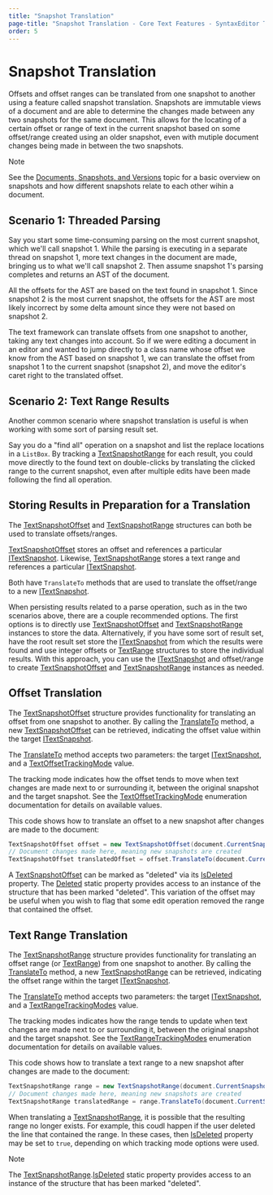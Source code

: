 ```yaml
---
title: "Snapshot Translation"
page-title: "Snapshot Translation - Core Text Features - SyntaxEditor Text/Parsing Framework"
order: 5
---
```

# Snapshot Translation

Offsets and offset ranges can be translated from one snapshot to another using a feature called snapshot translation.  Snapshots are immutable views of a document and are able to determine the changes made between any two snapshots for the same document.  This allows for the locating of a certain offset or range of text in the current snapshot based on some offset/range created using an older snapshot, even with mutiple document changes being made in between the two snapshots.

> [!NOTE]
> See the [Documents, Snapshots, and Versions](documents-snapshots-versions.md) topic for a basic overview on snapshots and how different snapshots relate to each other wihin a document.

## Scenario 1: Threaded Parsing

Say you start some time-consuming parsing on the most current snapshot, which we'll call snapshot 1.  While the parsing is executing in a separate thread on snapshot 1, more text changes in the document are made, bringing us to what we'll call snapshot 2.  Then assume snapshot 1's parsing completes and returns an AST of the document.

All the offsets for the AST are based on the text found in snapshot 1.  Since snapshot 2 is the most current snapshot, the offsets for the AST are most likely incorrect by some delta amount since they were not based on snapshot 2.

The text framework can translate offsets from one snapshot to another, taking any text changes into account.  So if we were editing a document in an editor and wanted to jump directly to a class name whose offset we know from the AST based on snapshot 1, we can translate the offset from snapshot 1 to the current snapshot (snapshot 2), and move the editor's caret right to the translated offset.

## Scenario 2: Text Range Results

Another common scenario where snapshot translation is useful is when working with some sort of parsing result set.

Say you do a "find all" operation on a snapshot and list the replace locations in a `ListBox`.  By tracking a [TextSnapshotRange](xref:ActiproSoftware.Text.TextSnapshotRange) for each result, you could move directly to the found text on double-clicks by translating the clicked range to the current snapshot, even after multiple edits have been made following the find all operation.

## Storing Results in Preparation for a Translation

The [TextSnapshotOffset](xref:ActiproSoftware.Text.TextSnapshotOffset) and [TextSnapshotRange](xref:ActiproSoftware.Text.TextSnapshotRange) structures can both be used to translate offsets/ranges.

[TextSnapshotOffset](xref:ActiproSoftware.Text.TextSnapshotOffset) stores an offset and references a particular [ITextSnapshot](xref:ActiproSoftware.Text.ITextSnapshot).  Likewise, [TextSnapshotRange](xref:ActiproSoftware.Text.TextSnapshotRange) stores a text range and references a particular [ITextSnapshot](xref:ActiproSoftware.Text.ITextSnapshot).

Both have `TranslateTo` methods that are used to translate the offset/range to a new [ITextSnapshot](xref:ActiproSoftware.Text.ITextSnapshot).

When persisting results related to a parse operation, such as in the two scenarios above, there are a couple recommended options.  The first options is to directly use [TextSnapshotOffset](xref:ActiproSoftware.Text.TextSnapshotOffset) and [TextSnapshotRange](xref:ActiproSoftware.Text.TextSnapshotRange) instances to store the data.  Alternatively, if you have some sort of result set, have the root result set store the [ITextSnapshot](xref:ActiproSoftware.Text.ITextSnapshot) from which the results were found and use integer offsets or [TextRange](xref:ActiproSoftware.Text.TextRange) structures to store the individual results.  With this approach, you can use the [ITextSnapshot](xref:ActiproSoftware.Text.ITextSnapshot) and offset/range to create [TextSnapshotOffset](xref:ActiproSoftware.Text.TextSnapshotOffset) and [TextSnapshotRange](xref:ActiproSoftware.Text.TextSnapshotRange) instances as needed.

## Offset Translation

The [TextSnapshotOffset](xref:ActiproSoftware.Text.TextSnapshotOffset) structure provides functionality for translating an offset from one snapshot to another.  By calling the [TranslateTo](xref:ActiproSoftware.Text.TextSnapshotOffset.TranslateTo*) method, a new [TextSnapshotOffset](xref:ActiproSoftware.Text.TextSnapshotOffset) can be retrieved, indicating the offset value within the target [ITextSnapshot](xref:ActiproSoftware.Text.ITextSnapshot).

The [TranslateTo](xref:ActiproSoftware.Text.TextSnapshotOffset.TranslateTo*) method accepts two parameters: the target [ITextSnapshot](xref:ActiproSoftware.Text.ITextSnapshot), and a [TextOffsetTrackingMode](xref:ActiproSoftware.Text.TextOffsetTrackingMode) value.

The tracking mode indicates how the offset tends to move when text changes are made next to or surrounding it, between the original snapshot and the target snapshot.  See the [TextOffsetTrackingMode](xref:ActiproSoftware.Text.TextOffsetTrackingMode) enumeration documentation for details on available values.

This code shows how to translate an offset to a new snapshot after changes are made to the document:

```csharp
TextSnapshotOffset offset = new TextSnapshotOffset(document.CurrentSnapshot, 10);
// Document changes made here, meaning new snapshots are created
TextSnapshotOffset translatedOffset = offset.TranslateTo(document.CurrentSnapshot, TextOffsetTrackingMode.Negative);
```

A [TextSnapshotOffset](xref:ActiproSoftware.Text.TextSnapshotOffset) can be marked as "deleted" via its [IsDeleted](xref:ActiproSoftware.Text.TextSnapshotOffset.IsDeleted) property.  The [Deleted](xref:ActiproSoftware.Text.TextSnapshotOffset.Deleted) static property provides access to an instance of the structure that has been marked "deleted".  This variation of the offset may be useful when you wish to flag that some edit operation removed the range that contained the offset.

## Text Range Translation

The [TextSnapshotRange](xref:ActiproSoftware.Text.TextSnapshotRange) structure provides functionality for translating an offset range (or [TextRange](xref:ActiproSoftware.Text.TextRange)) from one snapshot to another.  By calling the [TranslateTo](xref:ActiproSoftware.Text.TextSnapshotRange.TranslateTo*) method, a new [TextSnapshotRange](xref:ActiproSoftware.Text.TextSnapshotRange) can be retrieved, indicating the offset range within the target [ITextSnapshot](xref:ActiproSoftware.Text.ITextSnapshot).

The [TranslateTo](xref:ActiproSoftware.Text.TextSnapshotRange.TranslateTo*) method accepts two parameters: the target [ITextSnapshot](xref:ActiproSoftware.Text.ITextSnapshot), and a [TextRangeTrackingModes](xref:ActiproSoftware.Text.TextRangeTrackingModes) value.

The tracking modes indicates how the range tends to update when text changes are made next to or surrounding it, between the original snapshot and the target snapshot.  See the [TextRangeTrackingModes](xref:ActiproSoftware.Text.TextRangeTrackingModes) enumeration documentation for details on available values.

This code shows how to translate a text range to a new snapshot after changes are made to the document:

```csharp
TextSnapshotRange range = new TextSnapshotRange(document.CurrentSnapshot, 10, 15);
// Document changes made here, meaning new snapshots are created
TextSnapshotRange translatedRange = range.TranslateTo(document.CurrentSnapshot, TextRangeTrackingModes.Default);
```

When translating a [TextSnapshotRange](xref:ActiproSoftware.Text.TextSnapshotRange), it is possible that the resulting range no longer exists.  For example, this coudl happen if the user deleted the line that contained the range.  In these cases, then [IsDeleted](xref:ActiproSoftware.Text.TextSnapshotRange.IsDeleted) property may be set to `true`, depending on which tracking mode options were used.

> [!NOTE]
> The [TextSnapshotRange](xref:ActiproSoftware.Text.TextSnapshotRange).[IsDeleted](xref:ActiproSoftware.Text.TextSnapshotRange.IsDeleted) static property provides access to an instance of the structure that has been marked "deleted".
